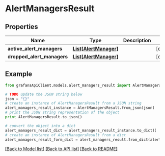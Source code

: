 # AlertManagersResult


## Properties
Name | Type | Description | Notes
------------ | ------------- | ------------- | -------------
**active_alert_managers** | [**List[AlertManager]**](AlertManager.md) |  | [optional] 
**dropped_alert_managers** | [**List[AlertManager]**](AlertManager.md) |  | [optional] 

## Example

```python
from grafanaApiClient.models.alert_managers_result import AlertManagersResult

# TODO update the JSON string below
json = "{}"
# create an instance of AlertManagersResult from a JSON string
alert_managers_result_instance = AlertManagersResult.from_json(json)
# print the JSON string representation of the object
print AlertManagersResult.to_json()

# convert the object into a dict
alert_managers_result_dict = alert_managers_result_instance.to_dict()
# create an instance of AlertManagersResult from a dict
alert_managers_result_form_dict = alert_managers_result.from_dict(alert_managers_result_dict)
```
[[Back to Model list]](../README.md#documentation-for-models) [[Back to API list]](../README.md#documentation-for-api-endpoints) [[Back to README]](../README.md)


